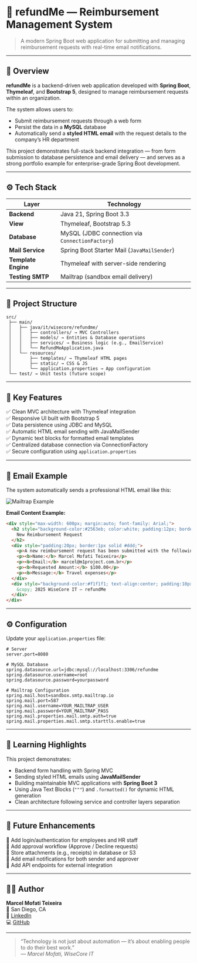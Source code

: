 # 💸 refundMe — Reimbursement Management System

> A modern Spring Boot web application for submitting and managing reimbursement requests with real-time email notifications.



---

## 🚀 Overview

**refundMe** is a backend-driven web application developed with **Spring Boot**, **Thymeleaf**, and **Bootstrap 5**, designed to manage reimbursement requests within an organization.

The system allows users to:
- Submit reimbursement requests through a web form
- Persist the data in a **MySQL** database
- Automatically send a **styled HTML email** with the request details to the company’s HR department

This project demonstrates full-stack backend integration — from form submission to database persistence and email delivery — and serves as a strong portfolio example for enterprise-grade Spring Boot development.

---

## ⚙️ Tech Stack

| Layer | Technology |
|-------|-------------|
| **Backend** | Java 21, Spring Boot 3.3 |
| **View** | Thymeleaf, Bootstrap 5.3 |
| **Database** | MySQL (JDBC connection via `ConnectionFactory`) |
| **Mail Service** | Spring Boot Starter Mail (`JavaMailSender`) |
| **Template Engine** | Thymeleaf with server-side rendering |
| **Testing SMTP** | Mailtrap (sandbox email delivery) |

---

## 📂 Project Structure

```
src/
 ├── main/
 │   ├── java/it/wisecore/refundme/
 │   │   ├── controllers/ → MVC Controllers
 │   │   ├── models/ → Entities & Database operations
 │   │   ├── services/ → Business logic (e.g., EmailService)
 │   │   └── RefundMeApplication.java
 │   └── resources/
 │       ├── templates/ → Thymeleaf HTML pages
 │       ├── static/ → CSS & JS
 │       └── application.properties → App configuration
 └── test/ → Unit tests (future scope)
```

---

## 🧱 Key Features

✅ Clean MVC architecture with Thymeleaf integration  
✅ Responsive UI built with Bootstrap 5  
✅ Data persistence using JDBC and MySQL  
✅ Automatic HTML email sending with JavaMailSender  
✅ Dynamic text blocks for formatted email templates  
✅ Centralized database connection via ConnectionFactory  
✅ Secure configuration using `application.properties`

---

## 📨 Email Example

The system automatically sends a professional HTML email like this:

![Mailtrap Example](docs/screenshot-mailtrap.png)

**Email Content Example:**

```html
<div style="max-width: 600px; margin:auto; font-family: Arial;">
  <h2 style="background-color:#2563eb; color:white; padding:12px; border-radius:6px 6px 0 0;">
    New Reimbursement Request
  </h2>
  <div style="padding:20px; border:1px solid #ddd;">
    <p>A new reimbursement request has been submitted with the following details:</p>
    <p><b>Name:</b> Marcel Mofati Teixeira</p>
    <p><b>Email:</b> marcel@m1project.com.br</p>
    <p><b>Requested Amount:</b> $100.00</p>
    <p><b>Message:</b> Travel expenses</p>
  </div>
  <div style="background-color:#f1f1f1; text-align:center; padding:10px;">
    &copy; 2025 WiseCore IT — refundMe
  </div>
</div>
```

---

## ⚙️ Configuration

Update your `application.properties` file:

```properties
# Server
server.port=8080

# MySQL Database
spring.datasource.url=jdbc:mysql://localhost:3306/refundme
spring.datasource.username=root
spring.datasource.password=yourpassword

# Mailtrap Configuration
spring.mail.host=sandbox.smtp.mailtrap.io
spring.mail.port=587
spring.mail.username=YOUR_MAILTRAP_USER
spring.mail.password=YOUR_MAILTRAP_PASS
spring.mail.properties.mail.smtp.auth=true
spring.mail.properties.mail.smtp.starttls.enable=true
```

---

## 🧠 Learning Highlights

This project demonstrates:
- Backend form handling with Spring MVC  
- Sending styled HTML emails using **JavaMailSender**  
- Building maintainable MVC applications with **Spring Boot 3**  
- Using Java Text Blocks (`"""`) and `.formatted()` for dynamic HTML generation  
- Clean architecture following service and controller layers separation  

---

## 🧩 Future Enhancements

🔹 Add login/authentication for employees and HR staff  
🔹 Add approval workflow (Approve / Decline requests)  
🔹 Store attachments (e.g., receipts) in database or S3  
🔹 Add email notifications for both sender and approver  
🔹 Add API endpoints for external integration  

---

## 👨‍💻 Author

**Marcel Mofati Teixeira**  
📍 San Diego, CA  
💼 [LinkedIn](https://www.linkedin.com/in/marcelmofati)  
💻 [GitHub](https://github.com/marcelmofati)

---


> “Technology is not just about automation — it’s about enabling people to do their best work.”  
> — *Marcel Mofati, WiseCore IT*
